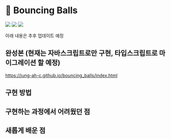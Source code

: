 # 🏀 Bouncing Balls 
<img src="https://img.shields.io/badge/HTML5-E34F26.svg?&style=for-the-badge&logo=HTML5&logoColor=white" /> <img src="https://img.shields.io/badge/javascript-F7DF1E.svg?&style=for-the-badge&logo=javascript&logoColor=black" /> <img src="https://img.shields.io/badge/typescript-3178C6.svg?&style=for-the-badge&logo=typescript&logoColor=white" />


아래 내용은 추후 업데이트 예정
## 완성본 (현재는 자바스크립트로만 구현, 타입스크립트로 마이그레이션 할 예정)
https://jung-ah-c.github.io/bouncing_balls/index.html

## 구현 방법

## 구현하는 과정에서 어려웠던 점

## 새롭게 배운 점
